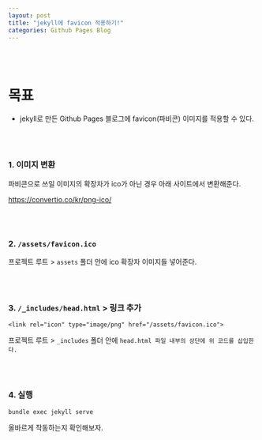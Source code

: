 ```yaml
---
layout: post
title: "jekyll에 favicon 적용하기!"
categories: Github Pages Blog
---
```


<br>
<br>

# 목표

- jekyll로 만든 Github Pages 블로그에 favicon(파비콘) 이미지를 적용할 수 있다.

<br>
<br>

### 1. 이미지 변환

파비콘으로 쓰일 이미지의 확장자가 ico가 아닌 경우 아래 사이트에서 변환해준다.

https://convertio.co/kr/png-ico/

<br>
<br>

### 2. `/assets/favicon.ico`

프로젝트 루트 > `assets` 폴더 안에 ico 확장자 이미지들 넣어준다.

<br>
<br>

### 3. `/_includes/head.html` > 링크 추가

```
<link rel="icon" type="image/png" href="/assets/favicon.ico">
```

프로젝트 루트 > `_includes` 폴더 안에 `head.html 파일 내부의 상단에 위 코드를 삽입한다.`

<br>
<br>

### 4. 실행

```
bundle exec jekyll serve
```

올바르게 작동하는지 확인해보자.
